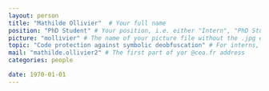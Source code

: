```yaml
---
layout: person
title: "Mathilde Ollivier"  # Your full name
position: "PhD Student" # Your position, i.e. either "Intern", "PhD Student", "Postdoc" or "Tenured Researcher"
picture: "mollivier" # The name of your picture file without the .jpg extension
topic: "Code protection against symbolic deobfuscation" # For interns, PhD students and postdocs, briefly describe your research topic (tenured researchers should remove this line)
mail: "mathilde.ollivier2" # The first part of yor @cea.fr address
categories: people

date: 1970-01-01
---
```

